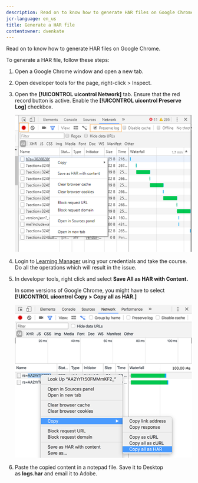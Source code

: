 ```yaml
---
description: Read on to know how to generate HAR files on Google Chrome.
jcr-language: en_us
title: Generate a HAR file
contentowner: dvenkate
---
```

Read on to know how to generate HAR files on Google Chrome.

To generate a HAR file, follow these steps:

1. Open a Google Chrome window and open a new tab.
1. Open developer tools for the page, right-click > Inspect.
1. Open the **[!UICONTROL uicontrol Network]** tab. Ensure that the red record button is active. Enable the **[!UICONTROL uicontrol Preserve Log]** checkbox.

   ![](assets/preserve-log-checkbox.png)

1. Login to [Learning Manager](https://captivateprime.adobe.com/acapindex.html) using your credentials and take the course. Do all the operations which will result in the issue.
1. In developer tools, right click and select&nbsp;**Save All as HAR with Content.**

   In some versions of Google Chrome, you might have to select **[!UICONTROL uicontrol Copy > Copy all as HAR.]**

   ![](assets/copy-hra.png)

1. Paste the copied content in a notepad file. Save it to Desktop as&nbsp;**logs.har**&nbsp;and email it to Adobe.

